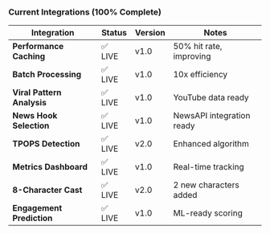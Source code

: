 ### Current Integrations (100% Complete)

| Integration | Status | Version | Notes |
|------------|--------|---------|-------|
| **Performance Caching** | ✅ LIVE | v1.0 | 50% hit rate, improving |
| **Batch Processing** | ✅ LIVE | v1.0 | 10x efficiency |
| **Viral Pattern Analysis** | ✅ LIVE | v1.0 | YouTube data ready |
| **News Hook Selection** | ✅ LIVE | v1.0 | NewsAPI integration ready |
| **TPOPS Detection** | ✅ LIVE | v2.0 | Enhanced algorithm |
| **Metrics Dashboard** | ✅ LIVE | v1.0 | Real-time tracking |
| **8-Character Cast** | ✅ LIVE | v2.0 | 2 new characters added |
| **Engagement Prediction** | ✅ LIVE | v1.0 | ML-ready scoring |
